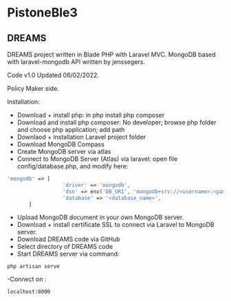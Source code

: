 # PistoneBle3
DREAMS
-------------
DREAMS project written in Blade PHP with Laravel MVC.
MongoDB based with laravel-mongodb API written by jenssegers.

Code v1.0 Updated 06/02/2022.

Policy Maker side.

Installation:


-  Download + install php: in php install php composer
-  Download and install php composer: No developer; browse php folder and choose php application; add path
-   Downlaod + installation Laravel project folder
-  Download MongoDB Compass
- Create MongoDB server via atlas
-  Connect to MongoDB Server (Atlas) via laravel:
open file config/database.php, and modify here:
```php
'mongodb' => [
                  'driver' => 'mongodb',
                  'dsn' => env('DB_URI', 'mongodb+srv://<username>:<password>@<database_url>'),
                  'database' => '<database_name>',
       ]
```
- Upload MongoDB document in your own MongoDB server.
- Download + install certificate SSL to connect via Laravel to MongoDB server.
- Download DREAMS code via GitHub
- Select directory of DREAMS code
- Start DREAMS server via command: 
```
php artisan serve
```
-Connect on :
```
localhost:8000
```
